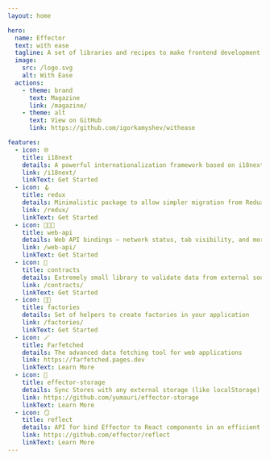 ```yaml
---
layout: home

hero:
  name: Effector
  text: with ease
  tagline: A set of libraries and recipes to make frontend development easier thanks to Effector
  image:
    src: /logo.svg
    alt: With Ease
  actions:
    - theme: brand
      text: Magazine
      link: /magazine/
    - theme: alt
      text: View on GitHub
      link: https://github.com/igorkamyshev/withease

features:
  - icon: 🌐
    title: i18next
    details: A powerful internationalization framework based on i18next
    link: /i18next/
    linkText: Get Started
  - icon: 🪝
    title: redux
    details: Minimalistic package to allow simpler migration from Redux to Effector
    link: /redux/
    linkText: Get Started
  - icon: 👩🏽‍💻
    title: web-api
    details: Web API bindings — network status, tab visibility, and more
    link: /web-api/
    linkText: Get Started
  - icon: 📄
    title: contracts
    details: Extremely small library to validate data from external sources
    link: /contracts/
    linkText: Get Started
  - icon: 👩‍🏭
    title: factories
    details: Set of helpers to create factories in your application
    link: /factories/
    linkText: Get Started
  - icon: 🪄
    title: Farfetched
    details: The advanced data fetching tool for web applications
    link: https://farfetched.pages.dev
    linkText: Learn More
  - icon: 🫙
    title: effector-storage
    details: Sync Stores with any external storage (like localStorage)
    link: https://github.com/yumauri/effector-storage
    linkText: Learn More
  - icon: 🪞
    title: reflect
    details: API for bind Effector to React components in an efficient and composable way
    link: https://github.com/effector/reflect
    linkText: Learn More
---
```


